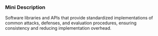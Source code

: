 ### Mini Description

Software libraries and APIs that provide standardized implementations of common attacks, defenses, and evaluation procedures, ensuring consistency and reducing implementation overhead.
